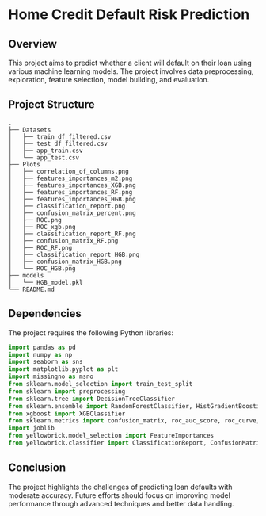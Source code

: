 # Home Credit Default Risk Prediction

## Overview

This project aims to predict whether a client will default on their loan using various machine learning models. The project involves data preprocessing, exploration, feature selection, model building, and evaluation.

## Project Structure

```
.
├── Datasets
│   ├── train_df_filtered.csv
│   ├── test_df_filtered.csv
│   ├── app_train.csv
│   └── app_test.csv
├── Plots
│   ├── correlation_of_columns.png
│   ├── features_importances_m2.png
│   ├── features_importances_XGB.png
│   ├── features_importances_RF.png
│   ├── features_importances_HGB.png
│   ├── classification_report.png
│   ├── confusion_matrix_percent.png
│   ├── ROC.png
│   ├── ROC_xgb.png
│   ├── classification_report_RF.png
│   ├── confusion_matrix_RF.png
│   ├── ROC_RF.png
│   ├── classification_report_HGB.png
│   ├── confusion_matrix_HGB.png
│   └── ROC_HGB.png
├── models
│   └── HGB_model.pkl
└── README.md
```

## Dependencies

The project requires the following Python libraries:

```python
import pandas as pd
import numpy as np
import seaborn as sns
import matplotlib.pyplot as plt
import missingno as msno
from sklearn.model_selection import train_test_split
from sklearn import preprocessing
from sklearn.tree import DecisionTreeClassifier
from sklearn.ensemble import RandomForestClassifier, HistGradientBoostingClassifier
from xgboost import XGBClassifier
from sklearn.metrics import confusion_matrix, roc_auc_score, roc_curve, classification_report
import joblib
from yellowbrick.model_selection import FeatureImportances
from yellowbrick.classifier import ClassificationReport, ConfusionMatrix
```

## Conclusion

The project highlights the challenges of predicting loan defaults with moderate accuracy. Future efforts should focus on improving model performance through advanced techniques and better data handling.